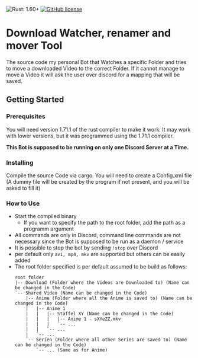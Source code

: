![Rust: 1.60+](https://img.shields.io/badge/rust-1.71.1+-93450a)
[![GitHub license](https://badgen.net/github/license/maxwai/download-renamer-mover)](LICENSE)

# Download Watcher, renamer and mover Tool

The source code my personal Bot that Watches a specific Folder and tries to move a downloaded Video
to the correct Folder. If it cannot manage to move a Video it will ask the user over discord for a
mapping that will be saved.

## Getting Started

### Prerequisites

You will need version 1.71.1 of the rust compiler to make it work. It may work with lower versions, but it was
programmed using the 1.71.1 compiler.

**This Bot is supposed to be running on only one Discord Server at a Time.**

### Installing

Compile the source Code via cargo. You will need to create a Config.xml file (A dummy file will be created by the
program if not present, and you will be asked to fill it)

### How to Use

* Start the compiled binary
  * If you want to specify the path to the root folder, add the path as a programm argument
* All commands are only in Discord, command line commands are not necessary since the Bot is
  supposed to be run as a daemon / service
* It is possible to stop the bot by sending `!stop` over Discord
* per default only `avi, mp4, mkv` are supported but others can be easily added
* The root folder specified is per default assumed to be build as follows:
  ```
  root folder
  |-- Download (Folder where the Videos are Downloaded to) (Name can be changed in the Code)
  `-- Shared Video (Name can be changed in the Code)
      |-- Anime (Folder where all the Anime is saved to) (Name can be changed in the Code)
      |   |-- Anime 1
      |   |   |-- Staffel XY (Name can be changed in the Code)
      |   |   |   |-- Anime 1 - sXYeZZ.mkv
      |   |   |   `-- ...
      |   |   `-- ...
      |   `-- ...
      `-- Serien (Folder where all other Series are saved to) (Name can be changed in the Code)
          `-- ... (Same as for Anime)
  ```